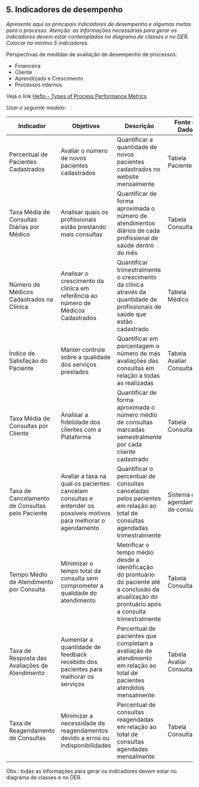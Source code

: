## 5. Indicadores de desempenho

_Apresente aqui os principais indicadores de desempenho e algumas metas para o processo. Atenção: as informações necessárias para gerar os indicadores devem estar contempladas no diagrama de classes e no DER. Colocar no mínimo 5 indicadores._

Perspectivas de medidas de avaliação de desempenho de processos:

* Financeira
* Cliente
* Aprendizado e Crescimento
* Processos internos

Veja o link [Heflo - Types of Process Performance Metrics](https://www.heflo.com/blog/business-management/process-performance-metrics/)

_Usar o seguinte modelo:_

| **Indicador** | **Objetivos** | **Descrição** | **Fonte de Dados** | **Perspectiva** |
| --- | --- | --- | --- | --- |
| Percentual de Pacientes Cadastrados | Avaliar o número de novos pacientes cadastrados | Quantificar a quantidade de novos pacientes cadastrados no website mensalmente | Tabela Paciente | Aprendizado e Crescimento |
| Taxa Média de Consultas Diárias por Médico | Analisar quais os profissionais estão prestando mais consultas | Quantificar de forma aproximada o número de atendimentos diários de cada profissional de saúde dentro do mês | Tabela Consulta | Processos Internos |
| Número de  Médicos Cadastrados na Clínica | Analisar o crescimento da clínica em referência ao número de Médicos Cadastrados| Quantificar trimestralmente o crescimento da clínica através da quantidade de profissionais de saúde que estão cadastrado | Tabela Médico | Aprendizado e Crescimento |
| Índice de Satisfação do Paciente | Manter controle sobre a qualidade dos serviços prestados | Quantificar em porcentagem o número de más avaliações das consultas em relação a todas as realizadas | Tabela Avaliar Consulta | Cliente |
| Taxa Média de Consultas por Cliente | Analisar a fidelidade dos clientes com a Plataforma | Quantificar de forma aproximada o número médio de consultas marcadas semestralmente por cada cliente cadastrado | Tabela Consulta | Cliente |
| Taxa de Cancelamento de Consultas pelo Paciente | Avaliar a taxa na qual os pacientes cancelam consultas e entender os possíveis motivos para melhorar o agendamento | Quantificar o percentual de consultas canceladas pelos pacientes em relação ao total de consultas agendadas trimestralmente | Sistema de agendamento de consultas | Cliente |
| Tempo Médio de Atendimento por Consulta | Minimizar o tempo total da consulta sem comprometer a qualidade do atendimento | Metrificar o tempo médio desde a identificação do prontuário do paciente até a conclusão da atualização do prontuário após a consulta trimestralmente | Tabela Consulta | Processos internos |
| Taxa de Resposta das Avaliações de Atendimento | Aumentar a quantidade de feedback recebido dos pacientes para melhorar os serviços | Percentual de pacientes que completam a avaliação de atendimento em relação ao total de pacientes atendidos mensalmente | Tabela Avaliar Consulta | Aprendizado e Crescimento |
| Taxa de Reagendamento de Consultas | Minimizar a necessidade de reagendamentos devido a erros ou indisponibilidades | Percentual de consultas reagendadas em relação ao total de consultas agendadas mensalmente | Tabela Consulta | Cliente |



Obs.: todas as informações para gerar os indicadores devem estar no diagrama de classes e no DER.
